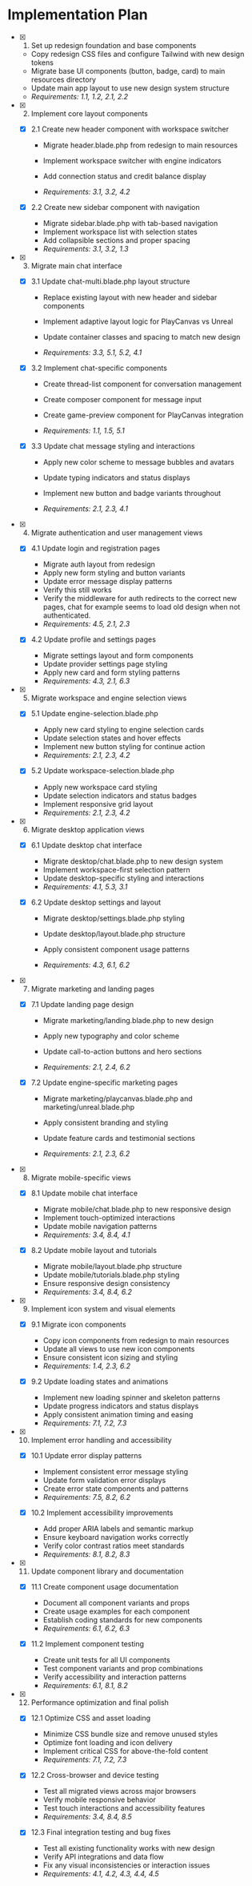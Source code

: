 # Implementation Plan

-   [x] 1. Set up redesign foundation and base components

    -   Copy redesign CSS files and configure Tailwind with new design tokens
    -   Migrate base UI components (button, badge, card) to main resources directory
    -   Update main app layout to use new design system structure
    -   _Requirements: 1.1, 1.2, 2.1, 2.2_

-   [x] 2. Implement core layout components

    -   [x] 2.1 Create new header component with workspace switcher

        -   Migrate header.blade.php from redesign to main resources
        -   Implement workspace switcher with engine indicators

        -   Add connection status and credit balance display
        -   _Requirements: 3.1, 3.2, 4.2_

    -   [x] 2.2 Create new sidebar component with navigation

        -   Migrate sidebar.blade.php with tab-based navigation
        -   Implement workspace list with selection states
        -   Add collapsible sections and proper spacing
        -   _Requirements: 3.1, 3.2, 1.3_

-   [x] 3. Migrate main chat interface

    -   [x] 3.1 Update chat-multi.blade.php layout structure

        -   Replace existing layout with new header and sidebar components

        -   Implement adaptive layout logic for PlayCanvas vs Unreal
        -   Update container classes and spacing to match new design
        -   _Requirements: 3.3, 5.1, 5.2, 4.1_

    -   [x] 3.2 Implement chat-specific components

        -   Create thread-list component for conversation management
        -   Create composer component for message input
        -   Create game-preview component for PlayCanvas integration

        -   _Requirements: 1.1, 1.5, 5.1_

    -   [x] 3.3 Update chat message styling and interactions

        -   Apply new color scheme to message bubbles and avatars

        -   Update typing indicators and status displays
        -   Implement new button and badge variants throughout
        -   _Requirements: 2.1, 2.3, 4.1_

-   [x] 4. Migrate authentication and user management views

    -   [x] 4.1 Update login and registration pages

        -   Migrate auth layout from redesign
        -   Apply new form styling and button variants
        -   Update error message display patterns
        -   Verify this still works
        -   Verify the middleware for auth redirects to the correct new pages, chat for example seems to load old design when not authenticated.
        -   _Requirements: 4.5, 2.1, 2.3_

    -   [x] 4.2 Update profile and settings pages

        -   Migrate settings layout and form components
        -   Update provider settings page styling
        -   Apply new card and form styling patterns
        -   _Requirements: 4.3, 2.1, 6.3_

-   [x] 5. Migrate workspace and engine selection views

    -   [x] 5.1 Update engine-selection.blade.php

        -   Apply new card styling to engine selection cards
        -   Update selection states and hover effects
        -   Implement new button styling for continue action
        -   _Requirements: 2.1, 2.3, 4.2_

    -   [x] 5.2 Update workspace-selection.blade.php

        -   Apply new workspace card styling
        -   Update selection indicators and status badges
        -   Implement responsive grid layout
        -   _Requirements: 2.1, 2.3, 4.2_

-   [x] 6. Migrate desktop application views

    -   [x] 6.1 Update desktop chat interface

        -   Migrate desktop/chat.blade.php to new design system
        -   Implement workspace-first selection pattern
        -   Update desktop-specific styling and interactions
        -   _Requirements: 4.1, 5.3, 3.1_

    -   [x] 6.2 Update desktop settings and layout

        -   Migrate desktop/settings.blade.php styling

        -   Update desktop/layout.blade.php structure
        -   Apply consistent component usage patterns
        -   _Requirements: 4.3, 6.1, 6.2_

-   [x] 7. Migrate marketing and landing pages

    -   [x] 7.1 Update landing page design

        -   Migrate marketing/landing.blade.php to new design
        -   Apply new typography and color scheme

        -   Update call-to-action buttons and hero sections
        -   _Requirements: 2.1, 2.4, 6.2_

    -   [x] 7.2 Update engine-specific marketing pages

        -   Migrate marketing/playcanvas.blade.php and marketing/unreal.blade.php

        -   Apply consistent branding and styling
        -   Update feature cards and testimonial sections
        -   _Requirements: 2.1, 2.3, 6.2_

-   [x] 8. Migrate mobile-specific views

    -   [x] 8.1 Update mobile chat interface

        -   Migrate mobile/chat.blade.php to new responsive design
        -   Implement touch-optimized interactions
        -   Update mobile navigation patterns
        -   _Requirements: 3.4, 8.4, 4.1_

    -   [x] 8.2 Update mobile layout and tutorials

        -   Migrate mobile/layout.blade.php structure
        -   Update mobile/tutorials.blade.php styling
        -   Ensure responsive design consistency
        -   _Requirements: 3.4, 8.4, 6.2_

-   [x] 9. Implement icon system and visual elements

    -   [x] 9.1 Migrate icon components

        -   Copy icon components from redesign to main resources
        -   Update all views to use new icon components
        -   Ensure consistent icon sizing and styling
        -   _Requirements: 1.4, 2.3, 6.2_

    -   [x] 9.2 Update loading states and animations

        -   Implement new loading spinner and skeleton patterns
        -   Update progress indicators and status displays
        -   Apply consistent animation timing and easing
        -   _Requirements: 7.1, 7.2, 7.3_

-   [x] 10. Implement error handling and accessibility

    -   [x] 10.1 Update error display patterns

        -   Implement consistent error message styling
        -   Update form validation error displays
        -   Create error state components and patterns
        -   _Requirements: 7.5, 8.2, 6.2_

    -   [x] 10.2 Implement accessibility improvements

        -   Add proper ARIA labels and semantic markup
        -   Ensure keyboard navigation works correctly
        -   Verify color contrast ratios meet standards
        -   _Requirements: 8.1, 8.2, 8.3_

-   [x] 11. Update component library and documentation

    -   [x] 11.1 Create component usage documentation

        -   Document all component variants and props
        -   Create usage examples for each component
        -   Establish coding standards for new components
        -   _Requirements: 6.1, 6.2, 6.3_

    -   [x] 11.2 Implement component testing

        -   Create unit tests for all UI components
        -   Test component variants and prop combinations
        -   Verify accessibility and interaction patterns
        -   _Requirements: 6.1, 8.1, 8.2_

-   [x] 12. Performance optimization and final polish


    -   [x] 12.1 Optimize CSS and asset loading

        -   Minimize CSS bundle size and remove unused styles
        -   Optimize font loading and icon delivery
        -   Implement critical CSS for above-the-fold content
        -   _Requirements: 7.1, 7.2, 7.3_

    -   [x] 12.2 Cross-browser and device testing

        -   Test all migrated views across major browsers
        -   Verify mobile responsive behavior
        -   Test touch interactions and accessibility features
        -   _Requirements: 3.4, 8.4, 8.5_

    -   [x] 12.3 Final integration testing and bug fixes

        -   Test all existing functionality works with new design
        -   Verify API integrations and data flow
        -   Fix any visual inconsistencies or interaction issues
        -   _Requirements: 4.1, 4.2, 4.3, 4.4, 4.5_
